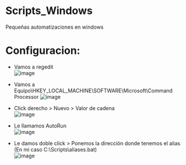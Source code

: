 # Scripts_Windows
Pequeñas automatizaciones en windows

# Configuracion:
- Vamos a regedit  
![image](https://user-images.githubusercontent.com/103390623/236187549-52e523a3-5d59-4469-a09b-1d8a1fd40c27.png)

- Vamos a Equipo\HKEY_LOCAL_MACHINE\SOFTWARE\Microsoft\Command Processor
![image](https://user-images.githubusercontent.com/103390623/236186371-fc6ca3ba-d3fd-44fe-9a0a-2d4a02bf8fc7.png)

- Click derecho > Nuevo > Valor de cadena  
![image](https://user-images.githubusercontent.com/103390623/236186858-7003d018-f123-4607-834f-286b31b273cc.png)
  
- Le llamamos AutoRun  
![image](https://user-images.githubusercontent.com/103390623/236188026-db5068a9-9bee-49ff-b50c-d4dee86f5bdf.png)

- Le damos doble click > Ponemos la dirección donde tenemos el alias (En mi caso C:\Scripts\aliases.bat)  
![image](https://user-images.githubusercontent.com/103390623/236188441-ee6353a4-bd4b-4df9-ab18-1d273cffc5f2.png)
